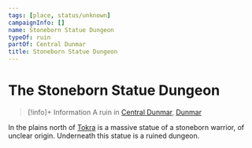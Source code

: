 ```yaml
---
tags: [place, status/unknown]
campaignInfo: []
name: Stoneborn Statue Dungeon
typeOf: ruin
partOf: Central Dunmar
title: Stoneborn Statue Dungeon
---
```


# The Stoneborn Statue Dungeon
>[!info]+ Information
> A  ruin in [Central Dunmar](<../realms/dunmar/central-dunmar/central-dunmar.md>), [Dunmar](<../realms/dunmar/dunmar.md>)

In the plains north of [Tokra](<../realms/dunmar/central-dunmar/tokra/tokra.md>) is a massive statue of a stoneborn warrior, of unclear origin. Underneath this statue is a ruined dungeon. 



